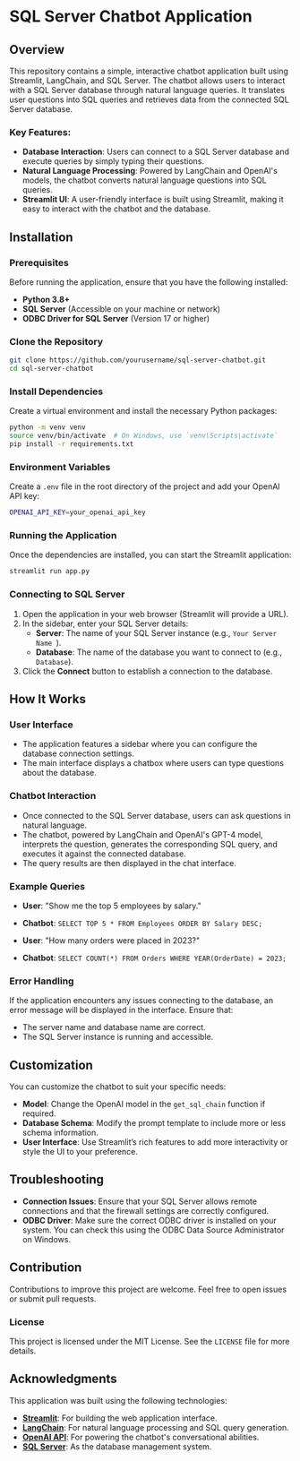 # SQL Server Chatbot Application

## Overview

This repository contains a simple, interactive chatbot application built using Streamlit, LangChain, and SQL Server. The chatbot allows users to interact with a SQL Server database through natural language queries. It translates user questions into SQL queries and retrieves data from the connected SQL Server database.

### Key Features:
- **Database Interaction**: Users can connect to a SQL Server database and execute queries by simply typing their questions.
- **Natural Language Processing**: Powered by LangChain and OpenAI's models, the chatbot converts natural language questions into SQL queries.
- **Streamlit UI**: A user-friendly interface is built using Streamlit, making it easy to interact with the chatbot and the database.

## Installation

### Prerequisites

Before running the application, ensure that you have the following installed:

- **Python 3.8+**
- **SQL Server** (Accessible on your machine or network)
- **ODBC Driver for SQL Server** (Version 17 or higher)

### Clone the Repository

```bash
git clone https://github.com/yourusername/sql-server-chatbot.git
cd sql-server-chatbot
```

### Install Dependencies

Create a virtual environment and install the necessary Python packages:

```bash
python -m venv venv
source venv/bin/activate  # On Windows, use `venv\Scripts\activate`
pip install -r requirements.txt
```

### Environment Variables

Create a `.env` file in the root directory of the project and add your OpenAI API key:

```bash
OPENAI_API_KEY=your_openai_api_key
```

### Running the Application

Once the dependencies are installed, you can start the Streamlit application:

```bash
streamlit run app.py
```

### Connecting to SQL Server

1. Open the application in your web browser (Streamlit will provide a URL).
2. In the sidebar, enter your SQL Server details:
   - **Server**: The name of your SQL Server instance (e.g., `Your Server Name `).
   - **Database**: The name of the database you want to connect to (e.g., `Database`).
3. Click the **Connect** button to establish a connection to the database.

## How It Works

### User Interface

- The application features a sidebar where you can configure the database connection settings.
- The main interface displays a chatbox where users can type questions about the database.

### Chatbot Interaction

- Once connected to the SQL Server database, users can ask questions in natural language.
- The chatbot, powered by LangChain and OpenAI's GPT-4 model, interprets the question, generates the corresponding SQL query, and executes it against the connected database.
- The query results are then displayed in the chat interface.

### Example Queries

- **User**: "Show me the top 5 employees by salary."
- **Chatbot**: `SELECT TOP 5 * FROM Employees ORDER BY Salary DESC;`

- **User**: "How many orders were placed in 2023?"
- **Chatbot**: `SELECT COUNT(*) FROM Orders WHERE YEAR(OrderDate) = 2023;`

### Error Handling

If the application encounters any issues connecting to the database, an error message will be displayed in the interface. Ensure that:
- The server name and database name are correct.
- The SQL Server instance is running and accessible.

## Customization

You can customize the chatbot to suit your specific needs:
- **Model**: Change the OpenAI model in the `get_sql_chain` function if required.
- **Database Schema**: Modify the prompt template to include more or less schema information.
- **User Interface**: Use Streamlit’s rich features to add more interactivity or style the UI to your preference.

## Troubleshooting

- **Connection Issues**: Ensure that your SQL Server allows remote connections and that the firewall settings are correctly configured.
- **ODBC Driver**: Make sure the correct ODBC driver is installed on your system. You can check this using the ODBC Data Source Administrator on Windows.

## Contribution

Contributions to improve this project are welcome. Feel free to open issues or submit pull requests.

### License

This project is licensed under the MIT License. See the `LICENSE` file for more details.

## Acknowledgments

This application was built using the following technologies:
- **[Streamlit](https://streamlit.io/)**: For building the web application interface.
- **[LangChain](https://langchain.com/)**: For natural language processing and SQL query generation.
- **[OpenAI API](https://openai.com/)**: For powering the chatbot's conversational abilities.
- **[SQL Server](https://www.microsoft.com/en-us/sql-server)**: As the database management system.


